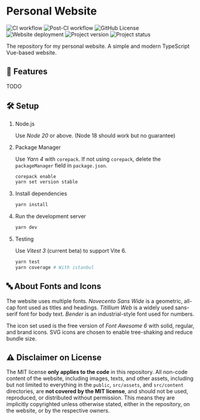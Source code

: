 # Personal Website

![CI workflow](https://github.com/ferrum56/personal-site/actions/workflows/ci.yml/badge.svg)
![Post-CI workflow](https://github.com/ferrum56/personal-site/actions/workflows/post-ci.yml/badge.svg)
![GitHub License](https://img.shields.io/github/license/ferrum56/personal-site)
![Website deployment](https://img.shields.io/badge/website-online-brightgreen)
![Project version](https://img.shields.io/github/package-json/v/ferrum56/personal-site)
![Project status](https://img.shields.io/badge/status-wip-yellow)

The repository for my personal website. A simple and modern TypeScript Vue-based website.

## 🚀 Features

TODO

## 🛠️ Setup

1. Node.js

    Use *Node 20* or above. (Node 18 should work but no guarantee)
2. Package Manager

    Use *Yarn 4* with `corepack`. If not using `corepack`, delete the `packageManager` field in `package.json`.
    ```bash
    corepack enable
    yarn set version stable
    ```
3. Install dependencies

    ```bash
    yarn install
    ```
4. Run the development server

    ```bash
    yarn dev
    ```
5. Testing

    Use *Vitest 3* (current beta) to support Vite 6.
    ```bash
    yarn test
    yarn coverage # With istanbul
    ```

## 🔤 About Fonts and Icons

The website uses multiple fonts. *Novecento Sans Wide* is a geometric, all-cap font used as titles and headings. *Titillium Web* is a widely used sans-serif font for body text. *Bender* is an industrial-style font used for numbers.

The icon set used is the free version of *Font Awesome 6* with solid, regular, and brand icons. SVG icons are chosen to enable tree-shaking and reduce bundle size.

## ⚠️ Disclaimer on License

The MIT license **only applies to the code** in this repository. All non-code content of the website, including images, texts, and other assets, including but not limited to everything in the `public`, `src/assets`, and `src/content` directories, are **not covered by the MIT license**, and should not be used, reproduced, or distributed without permission. This means they are implicitly copyrighted unless otherwise stated, either in the repository, on the website, or by the respective owners.
